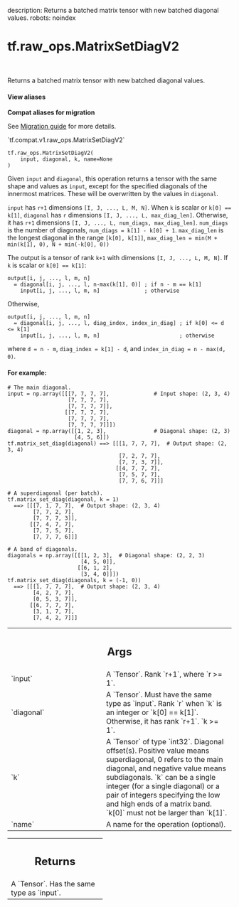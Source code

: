 description: Returns a batched matrix tensor with new batched diagonal values.
robots: noindex

# tf.raw_ops.MatrixSetDiagV2

<!-- Insert buttons and diff -->

<table class="tfo-notebook-buttons tfo-api nocontent" align="left">

</table>



Returns a batched matrix tensor with new batched diagonal values.


<section class="expandable">
  <h4 class="showalways">View aliases</h4>
  <p>
<b>Compat aliases for migration</b>
<p>See
<a href="https://www.tensorflow.org/guide/migrate">Migration guide</a> for
more details.</p>
<p>`tf.compat.v1.raw_ops.MatrixSetDiagV2`</p>
</p>
</section>

<pre class="devsite-click-to-copy prettyprint lang-py tfo-signature-link">
<code>tf.raw_ops.MatrixSetDiagV2(
    input, diagonal, k, name=None
)
</code></pre>



<!-- Placeholder for "Used in" -->

Given `input` and `diagonal`, this operation returns a tensor with the
same shape and values as `input`, except for the specified diagonals of the
innermost matrices. These will be overwritten by the values in `diagonal`.

`input` has `r+1` dimensions `[I, J, ..., L, M, N]`. When `k` is scalar or
`k[0] == k[1]`, `diagonal` has `r` dimensions `[I, J, ..., L, max_diag_len]`.
Otherwise, it has `r+1` dimensions `[I, J, ..., L, num_diags, max_diag_len]`.
`num_diags` is the number of diagonals, `num_diags = k[1] - k[0] + 1`.
`max_diag_len` is the longest diagonal in the range `[k[0], k[1]]`,
`max_diag_len = min(M + min(k[1], 0), N + min(-k[0], 0))`

The output is a tensor of rank `k+1` with dimensions `[I, J, ..., L, M, N]`.
If `k` is scalar or `k[0] == k[1]`:

```
output[i, j, ..., l, m, n]
  = diagonal[i, j, ..., l, n-max(k[1], 0)] ; if n - m == k[1]
    input[i, j, ..., l, m, n]              ; otherwise
```

Otherwise,

```
output[i, j, ..., l, m, n]
  = diagonal[i, j, ..., l, diag_index, index_in_diag] ; if k[0] <= d <= k[1]
    input[i, j, ..., l, m, n]                         ; otherwise
```
where `d = n - m`, `diag_index = k[1] - d`, and `index_in_diag = n - max(d, 0)`.

#### For example:



```
# The main diagonal.
input = np.array([[[7, 7, 7, 7],              # Input shape: (2, 3, 4)
                   [7, 7, 7, 7],
                   [7, 7, 7, 7]],
                  [[7, 7, 7, 7],
                   [7, 7, 7, 7],
                   [7, 7, 7, 7]]])
diagonal = np.array([[1, 2, 3],               # Diagonal shape: (2, 3)
                     [4, 5, 6]])
tf.matrix_set_diag(diagonal) ==> [[[1, 7, 7, 7],  # Output shape: (2, 3, 4)
                                   [7, 2, 7, 7],
                                   [7, 7, 3, 7]],
                                  [[4, 7, 7, 7],
                                   [7, 5, 7, 7],
                                   [7, 7, 6, 7]]]

# A superdiagonal (per batch).
tf.matrix_set_diag(diagonal, k = 1)
  ==> [[[7, 1, 7, 7],  # Output shape: (2, 3, 4)
        [7, 7, 2, 7],
        [7, 7, 7, 3]],
       [[7, 4, 7, 7],
        [7, 7, 5, 7],
        [7, 7, 7, 6]]]

# A band of diagonals.
diagonals = np.array([[[1, 2, 3],  # Diagonal shape: (2, 2, 3)
                       [4, 5, 0]],
                      [[6, 1, 2],
                       [3, 4, 0]]])
tf.matrix_set_diag(diagonals, k = (-1, 0))
  ==> [[[1, 7, 7, 7],  # Output shape: (2, 3, 4)
        [4, 2, 7, 7],
        [0, 5, 3, 7]],
       [[6, 7, 7, 7],
        [3, 1, 7, 7],
        [7, 4, 2, 7]]]

```

<!-- Tabular view -->
 <table class="responsive fixed orange">
<colgroup><col width="214px"><col></colgroup>
<tr><th colspan="2"><h2 class="add-link">Args</h2></th></tr>

<tr>
<td>
`input`<a id="input"></a>
</td>
<td>
A `Tensor`. Rank `r+1`, where `r >= 1`.
</td>
</tr><tr>
<td>
`diagonal`<a id="diagonal"></a>
</td>
<td>
A `Tensor`. Must have the same type as `input`.
Rank `r` when `k` is an integer or `k[0] == k[1]`. Otherwise, it has rank `r+1`.
`k >= 1`.
</td>
</tr><tr>
<td>
`k`<a id="k"></a>
</td>
<td>
A `Tensor` of type `int32`.
Diagonal offset(s). Positive value means superdiagonal, 0 refers to the main
diagonal, and negative value means subdiagonals. `k` can be a single integer
(for a single diagonal) or a pair of integers specifying the low and high ends
of a matrix band. `k[0]` must not be larger than `k[1]`.
</td>
</tr><tr>
<td>
`name`<a id="name"></a>
</td>
<td>
A name for the operation (optional).
</td>
</tr>
</table>



<!-- Tabular view -->
 <table class="responsive fixed orange">
<colgroup><col width="214px"><col></colgroup>
<tr><th colspan="2"><h2 class="add-link">Returns</h2></th></tr>
<tr class="alt">
<td colspan="2">
A `Tensor`. Has the same type as `input`.
</td>
</tr>

</table>

